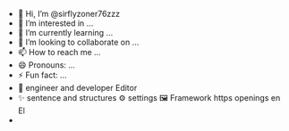 - 👋 Hi, I’m @sirflyzoner76zzz
- 👀 I’m interested in ...
- 🌱 I’m currently learning ...
- 💞️ I’m looking to collaborate on ...
- 📫 How to reach me ...
- 😄 Pronouns: ...
- ⚡ Fun fact: ...
- 🌟 engineer and developer Editor
- ✨ sentence and structures ⚙️ settings 🖼️ Framework https openings en El
- 

<!---
sirflyzoner76zzz/sirflyzoner76zzz is a ✨ special ✨ repository because its `README.md` (this file) appears on your GitHub profile.
You can click the Preview link to take a look at your changes.
--->

